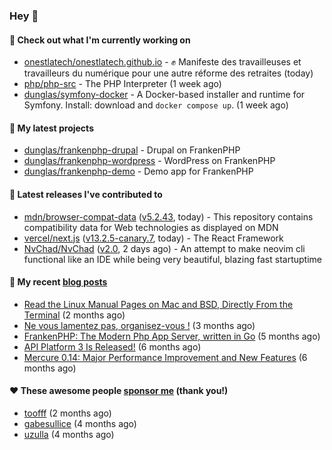 ### Hey 👋

#### 👷 Check out what I'm currently working on

- [onestlatech/onestlatech.github.io](https://github.com/onestlatech/onestlatech.github.io) - ✊ Manifeste des travailleuses et travailleurs du numérique pour une autre réforme des retraites (today)
- [php/php-src](https://github.com/php/php-src) - The PHP Interpreter (1 week ago)
- [dunglas/symfony-docker](https://github.com/dunglas/symfony-docker) - A Docker-based installer and runtime for Symfony. Install: download and `docker compose up`. (1 week ago)

#### 🌱 My latest projects

- [dunglas/frankenphp-drupal](https://github.com/dunglas/frankenphp-drupal) - Drupal on FrankenPHP
- [dunglas/frankenphp-wordpress](https://github.com/dunglas/frankenphp-wordpress) - WordPress on FrankenPHP
- [dunglas/frankenphp-demo](https://github.com/dunglas/frankenphp-demo) - Demo app for FrankenPHP

#### 🔭 Latest releases I've contributed to

- [mdn/browser-compat-data](https://github.com/mdn/browser-compat-data) ([v5.2.43](https://github.com/mdn/browser-compat-data/releases/tag/v5.2.43), today) - This repository contains compatibility data for Web technologies as displayed on MDN
- [vercel/next.js](https://github.com/vercel/next.js) ([v13.2.5-canary.7](https://github.com/vercel/next.js/releases/tag/v13.2.5-canary.7), today) - The React Framework
- [NvChad/NvChad](https://github.com/NvChad/NvChad) ([v2.0](https://github.com/NvChad/NvChad/releases/tag/v2.0), 2 days ago) - An attempt to make neovim cli functional like an IDE while being very beautiful, blazing fast startuptime 

#### 📜 My recent [blog posts](https://dunglas.fr)

- [Read the Linux Manual Pages on Mac and BSD, Directly From the Terminal](https://dunglas.dev/2022/12/read-the-linux-manual-pages-on-mac-and-bsd-directly-from-the-terminal/) (2 months ago)
- [Ne vous lamentez pas, organisez-vous !](https://dunglas.dev/2022/12/ne-vous-lamentez-pas-organisez-vous/) (3 months ago)
- [FrankenPHP: The Modern Php App Server, written in Go](https://dunglas.dev/2022/10/frankenphp-the-modern-php-app-server-written-in-go/) (5 months ago)
- [API Platform 3 Is Released!](https://dunglas.dev/2022/09/api-platform-3-is-released/) (6 months ago)
- [Mercure 0.14: Major Performance Improvement and New Features](https://dunglas.dev/2022/09/mercure-0-14/) (6 months ago)

#### ❤️ These awesome people [sponsor me](https://github.com/sponsors/dunglas) (thank you!)

- [toofff](https://github.com/toofff) (2 months ago)
- [gabesullice](https://github.com/gabesullice) (4 months ago)
- [uzulla](https://github.com/uzulla) (4 months ago)
